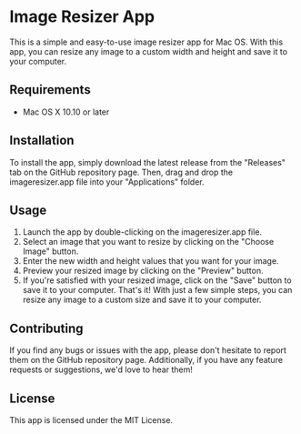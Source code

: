 # Image Resizer App

This is a simple and easy-to-use image resizer app for Mac OS. With this app, you can resize any image to a custom width and height and save it to your computer.

## Requirements

- Mac OS X 10.10 or later

## Installation

To install the app, simply download the latest release from the "Releases" tab on the GitHub repository page. Then, drag and drop the imageresizer.app file into your "Applications" folder.

## Usage

1. Launch the app by double-clicking on the imageresizer.app file.
2. Select an image that you want to resize by clicking on the "Choose Image" button.
3. Enter the new width and height values that you want for your image.
4. Preview your resized image by clicking on the "Preview" button.
5. If you're satisfied with your resized image, click on the "Save" button to save it to your computer.
That's it! With just a few simple steps, you can resize any image to a custom size and save it to your computer.

## Contributing

If you find any bugs or issues with the app, please don't hesitate to report them on the GitHub repository page. Additionally, if you have any feature requests or suggestions, we'd love to hear them!

## License

This app is licensed under the MIT License.
